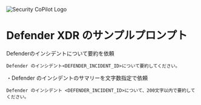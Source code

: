
![Security CoPilot Logo](https://github.com/ninjyanaka/Copilot-For-Security/blob/main/Promptbook%20samples/ic_fluent_copilot_64_64%402x.png)  
# Defender XDR のサンプルプロンプト

Defenderのインシデントについて要約を依頼
 ```
Defender のインシデント<DEFENDER_INCIDENT_ID>について要約してください。
 ```
・Defender のインシデントのサマリーを文字数指定で依頼
 ```
Defender のインシデント <DEFENDER_INCIDENT_ID>について、200文字以内で要約してください。
 ```
